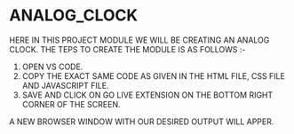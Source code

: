 # ANALOG_CLOCK

HERE IN THIS PROJECT MODULE WE WILL BE CREATING AN ANALOG CLOCK. THE TEPS TO CREATE THE MODULE IS AS FOLLOWS :-
1) OPEN VS CODE.
2) COPY THE EXACT SAME CODE AS GIVEN IN THE HTML FILE, CSS FILE AND JAVASCRIPT FILE.
3) SAVE AND CLICK ON GO LIVE EXTENSION ON THE BOTTOM RIGHT CORNER OF THE SCREEN.

A NEW BROWSER WINDOW WITH OUR DESIRED OUTPUT WILL APPER.
